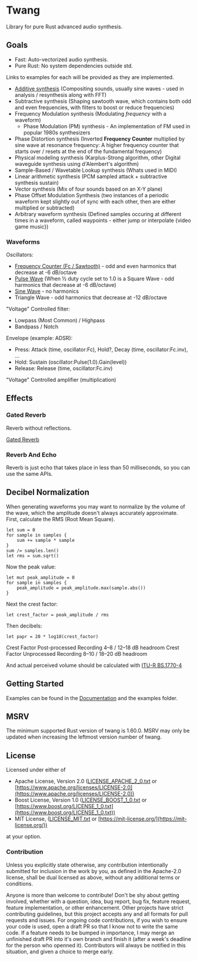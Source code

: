 # Twang
Library for pure Rust advanced audio synthesis.

## Goals
- Fast: Auto-vectorized audio synthesis.
- Pure Rust: No system dependencies outside std.

Links to examples for each will be provided as they are implemented.
- [Additive synthesis](https://github.com/AldaronLau/twang/blob/stable/examples/piano.rs)
  (Compositing sounds, usually sine waves - used in analysis / resynthesis along
  with FFT)
- Subtractive synthesis (Shaping sawtooth wave, which contains both odd and even
  frequencies, with filters to boost or reduce frequencies)
- Frequency Modulation synthesis (Modulating *frequency* with a waveform)
  - Phase Modulation (PM) synthesis - An implementation of FM used in popular
    1980s synthesizers
- Phase Distortion synthesis (Inverted **Frequency Counter** multiplied by sine
  wave at resonance frequency: A higher frequency counter that starts over /
  resets at the end of the fundamental frequency)
- Physical modeling synthesis (Karplus-Strong algorithm, other Digital waveguide
  synthesis using d'Alembert's algorithm)
- Sample-Based / Wavetable Lookup synthesis (Whats used in MIDI)
- Linear arithmetic synthesis (PCM sampled attack + subtractive synthesis
  sustain)
- Vector synthesis (Mix of four sounds based on an X-Y plane)
- Phase Offset Modulation Synthesis (two instances of a periodic waveform kept
  slightly out of sync with each other, then are either multiplied or
  subtracted)
- Arbitrary waveform synthesis (Defined samples occuring at different times in
  a waveform, called waypoints - either jump or interpolate {video game music})

### Waveforms
Oscillators:
- [Frequency Counter (Fc / Sawtooth)](https://docs.rs/twang/latest/twang/struct.Fc.html) -
  odd and even harmonics that decrease at -6 dB/octave
- [Pulse Wave](https://docs.rs/twang/latest/twang/sig/struct.Signal.html#method.pulse)
  (When ½ duty cycle set to 1.0 is a Square Wave - odd harmonics that decrease
  at -6 dB/octave)
- [Sine Wave](https://docs.rs/twang/latest/twang/sig/struct.Signal.html#method.sine) -
  no harmonics
- Triangle Wave - odd harmonics that decrease at -12 dB/octave

"Voltage" Controlled filter:
- Lowpass (Most Common) / Highpass
- Bandpass / Notch

Envelope (example: ADSR):
- Press: Attack (time, oscillator:Fc), Hold?, Decay (time, oscillator:Fc.inv), …
- Hold: Sustain (oscillator:Pulse(1.0).Gain(level))
- Release: Release (time, oscillator:Fc.inv)

"Voltage" Controlled amplifier (multiplication)

## Effects
### Gated Reverb
Reverb without reflections.

[Gated Reverb](https://github.com/AldaronLau/twang/blob/stable/examples/gate.rs)

### Reverb And Echo
Reverb is just echo that takes place in less than 50 milliseconds, so you can
use the same APIs.

## Decibel Normalization
When generating waveforms you may want to normalize by the volume of the wave,
which the amplitude doesn't always accurately approximate.  First, calculate the
RMS (Root Mean Square).
```
let sum = 0
for sample in samples {
    sum += sample * sample
}
sum /= samples.len()
let rms = sum.sqrt()
```

Now the peak value:
```
let mut peak_amplitude = 0
for sample in samples {
    peak_amplitude = peak_amplitude.max(sample.abs())
}
```

Next the crest factor:
```
let crest_factor = peak_amplitude / rms
```

Then decibels:

```
let papr = 20 * log10(crest_factor)
```

Crest Factor Post-processed Recording 4–8 / 12–18 dB headroom
Crest Factor Unprocessed Recording 8–10 / 18–20 dB headroom

And actual perceived volume should be calculated with
[ITU-R BS.1770-4](https://www.itu.int/dms_pubrec/itu-r/rec/bs/R-REC-BS.1770-4-201510-I!!PDF-E.pdf)

## Getting Started
Examples can be found in the [Documentation](https://docs.rs/twang) and the
examples folder.

## MSRV
The minimum supported Rust version of twang is 1.60.0.  MSRV may only be updated
when increasing the leftmost version number of twang.

## License
Licensed under either of
 - Apache License, Version 2.0
   ([LICENSE_APACHE_2_0.txt](https://github.com/AldaronLau/twang/blob/stable/LICENSE_APACHE_2_0.txt) or
   [https://www.apache.org/licenses/LICENSE-2.0](https://www.apache.org/licenses/LICENSE-2.0))
 - Boost License, Version 1.0
   ([LICENSE_BOOST_1_0.txt](https://github.com/AldaronLau/twang/blob/stable/LICENSE_BOOST_1_0.txt) or
   [https://www.boost.org/LICENSE_1_0.txt](https://www.boost.org/LICENSE_1_0.txt))
 - MIT License, ([LICENSE_MIT.txt](https://github.com/AldaronLau/twang/blob/stable/LICENSE_MIT.txt) or
   [https://mit-license.org/](https://mit-license.org/))

at your option.

### Contribution
Unless you explicitly state otherwise, any contribution intentionally submitted
for inclusion in the work by you, as defined in the Apache-2.0 license, shall be
dual licensed as above, without any additional terms or conditions.

Anyone is more than welcome to contribute!  Don't be shy about getting involved,
whether with a question, idea, bug report, bug fix, feature request, feature
implementation, or other enhancement.  Other projects have strict contributing
guidelines, but this project accepts any and all formats for pull requests and
issues.  For ongoing code contributions, if you wish to ensure your code is
used, open a draft PR so that I know not to write the same code.  If a feature
needs to be bumped in importance, I may merge an unfinished draft PR into it's
own branch and finish it (after a week's deadline for the person who openned
it).  Contributors will always be notified in this situation, and given a choice
to merge early.
